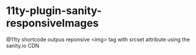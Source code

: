 # 11ty-plugin-sanity-responsiveImages
@11ty shortcode outpus reponsive &lt;img> tag with srcset attribute using the sanity.io CDN
